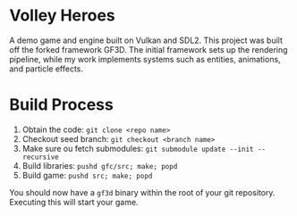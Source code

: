 # Volley Heroes
A demo game and engine built on Vulkan and SDL2. This project was built off the forked framework GF3D. The initial framework sets up the rendering pipeline, while my work implements systems such as entities, animations, and particle effects.


# Build Process

1. Obtain the code: `git clone <repo name>`
2. Checkout seed branch: `git checkout <branch name>`
3. Make sure ou fetch submodules: `git submodule update --init --recursive`
4. Build libraries: `pushd gfc/src; make; popd`
5. Build game: `pushd src; make; popd`

You should now have a `gf3d` binary within the root of your git repository. Executing this will start your game.
